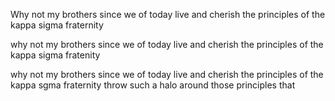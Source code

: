 Why not my brothers since we of today live and cherish the principles of the kappa sigma fraternity



why not my brothers since we of today live and cherish the principles of the kappa sigma fratenity



why not my brothers since we of today live and cherish the principles of the kappa sgma fraternity throw such a halo around those principles that


